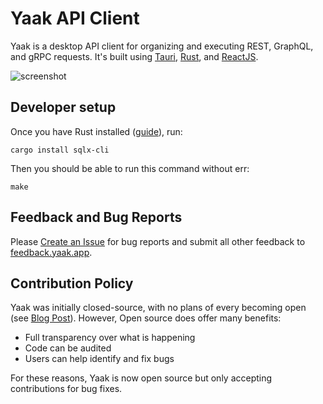 # Yaak API Client

Yaak is a desktop API client for organizing and executing REST, GraphQL, and gRPC
requests. It's built using [Tauri](https://tauri.app), [Rust](https://www.rust-lang.org), and [ReactJS](https://react.dev).

![screenshot](https://github.com/user-attachments/assets/f18e963f-0b68-4ecb-b8b8-cb71aa9aec02)

## Developer setup

Once you have Rust installed ([guide](https://rustup.rs)), run:

    cargo install sqlx-cli

Then you should be able to run this command without err:

    make

## Feedback and Bug Reports

Please [Create an Issue](https://github.com/yaakapp/app/issues/new) for bug reports and
submit all other feedback to [feedback.yaak.app](https://feedback.yaak.app).

## Contribution Policy

Yaak was initially closed-source, with no plans of every becoming open
(see [Blog Post](https://yaak.app/blog/why-not-open-source)). However, Open source does
offer many benefits:

- Full transparency over what is happening
- Code can be audited
- Users can help identify and fix bugs

For these reasons, Yaak is now open source but only accepting contributions for bug fixes.
